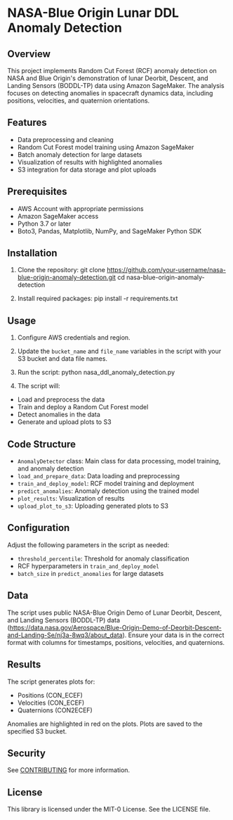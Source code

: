 # NASA-Blue Origin Lunar DDL Anomaly Detection

## Overview

This project implements Random Cut Forest (RCF) anomaly detection on NASA and Blue Origin's demonstration of lunar Deorbit, Descent, and Landing Sensors (BODDL-TP) data using Amazon SageMaker. The analysis focuses on detecting anomalies in spacecraft dynamics data, including positions, velocities, and quaternion orientations.

## Features

- Data preprocessing and cleaning
- Random Cut Forest model training using Amazon SageMaker
- Batch anomaly detection for large datasets
- Visualization of results with highlighted anomalies
- S3 integration for data storage and plot uploads

## Prerequisites

- AWS Account with appropriate permissions
- Amazon SageMaker access
- Python 3.7 or later
- Boto3, Pandas, Matplotlib, NumPy, and SageMaker Python SDK

## Installation

1. Clone the repository:
git clone https://github.com/your-username/nasa-blue-origin-anomaly-detection.git
cd nasa-blue-origin-anomaly-detection

2. Install required packages:
pip install -r requirements.txt

## Usage

1. Configure AWS credentials and region.

2. Update the `bucket_name` and `file_name` variables in the script with your S3 bucket and data file names.

3. Run the script:
python nasa_ddl_anomaly_detection.py

4. The script will:
- Load and preprocess the data
- Train and deploy a Random Cut Forest model
- Detect anomalies in the data
- Generate and upload plots to S3

## Code Structure

- `AnomalyDetector` class: Main class for data processing, model training, and anomaly detection
- `load_and_prepare_data`: Data loading and preprocessing
- `train_and_deploy_model`: RCF model training and deployment
- `predict_anomalies`: Anomaly detection using the trained model
- `plot_results`: Visualization of results
- `upload_plot_to_s3`: Uploading generated plots to S3

## Configuration

Adjust the following parameters in the script as needed:
- `threshold_percentile`: Threshold for anomaly classification
- RCF hyperparameters in `train_and_deploy_model`
- `batch_size` in `predict_anomalies` for large datasets

## Data

The script uses public NASA-Blue Origin Demo of Lunar Deorbit, Descent, and Landing Sensors (BODDL-TP) data (https://data.nasa.gov/Aerospace/Blue-Origin-Demo-of-Deorbit-Descent-and-Landing-Se/nj3a-8wq3/about_data). Ensure your data is in the correct format with columns for timestamps, positions, velocities, and quaternions.

## Results

The script generates plots for:
- Positions (CON_ECEF)
- Velocities (CON_ECEF)
- Quaternions (CON2ECEF)

Anomalies are highlighted in red on the plots. Plots are saved to the specified S3 bucket.

## Security

See [CONTRIBUTING](CONTRIBUTING.md#security-issue-notifications) for more information.

## License

This library is licensed under the MIT-0 License. See the LICENSE file.
